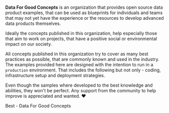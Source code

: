 **Data For Good Concepts** is an organization that provides open source data product examples, that can be used as blueprints for individuals and teams that may not yet have the experience or the resources to develop advanced data products themselves. 

Ideally the concepts published in this organization, help especially those that aim to work on projects, that have a positive social or environmental impact on our society. 

All concepts published in this organization try to cover as many best practices as possible, that are commonly known and used in the industry. The examples provided here are designed with the intention to run in a `production` environment. That includes the following but not only - coding, infrastructure setup  and deployment strategies. 

Even though the samples where developed to the best knowledge and abilities, they won't be perfect. Any support from the community to help improve is appreciated and wanted.  ❤️

Best - Data For Good Concepts 
